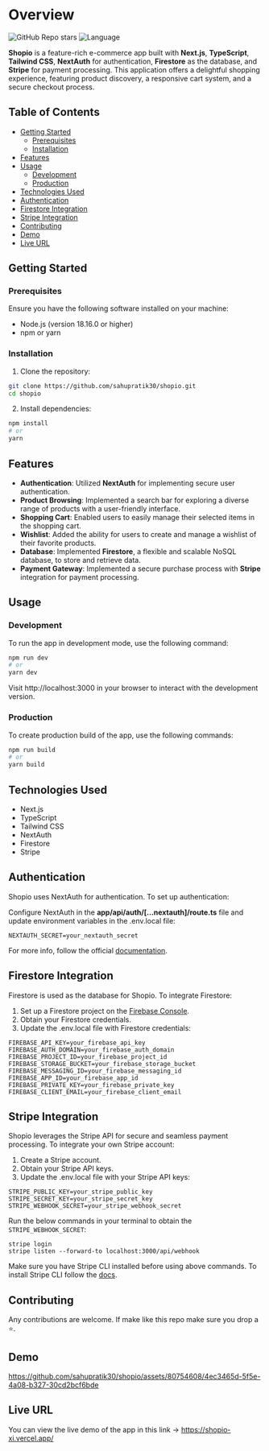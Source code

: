 # Overview
![GitHub Repo stars](https://img.shields.io/github/stars/sahupratik30/shopio)
![Language](https://img.shields.io/badge/OpenSource-❤-red.svg)

**Shopio** is a feature-rich e-commerce app built with **Next.js**, **TypeScript**, **Tailwind CSS**, **NextAuth** for authentication, **Firestore** as the database, and **Stripe** for payment processing. This application offers a delightful shopping experience, featuring product discovery, a responsive cart system, and a secure checkout process.

## Table of Contents

- [Getting Started](#getting-started)
  - [Prerequisites](#prerequisites)
  - [Installation](#installation)
- [Features](#features)
- [Usage](#usage)
  - [Development](#development)
  - [Production](#production)
- [Technologies Used](#technologies-used)
- [Authentication](#authentication)
- [Firestore Integration](#firestore-integration)
- [Stripe Integration](#stripe-integration)
- [Contributing](#contributing)
- [Demo](#demo)
- [Live URL](#live-url)

## Getting Started

### Prerequisites

Ensure you have the following software installed on your machine:

- Node.js (version 18.16.0 or higher)
- npm or yarn

### Installation

1. Clone the repository:

```bash
git clone https://github.com/sahupratik30/shopio.git
cd shopio
```
2. Install dependencies:

```bash
npm install
# or
yarn
```

## Features
 - **Authentication**: Utilized **NextAuth** for implementing secure user authentication.
 - **Product Browsing**:  Implemented a search bar for exploring a diverse range of products with a user-friendly interface.
 - **Shopping Cart**: Enabled users to easily manage their selected items in the shopping cart.
 - **Wishlist**: Added the ability for users to create and manage a wishlist of their favorite products.
 - **Database**: Implemented **Firestore**, a flexible and scalable NoSQL database, to store and retrieve data.
 - **Payment Gateway**: Implemented a secure purchase process with **Stripe** integration for payment processing.
 

## Usage

### Development
To run the app in development mode, use the following command:

```bash
npm run dev
# or
yarn dev
```
Visit http://localhost:3000 in your browser to interact with the development version.

### Production
To create production build of the app, use the following commands:

```bash
npm run build
# or
yarn build
```

## Technologies Used
 - Next.js
 - TypeScript
 - Tailwind CSS
 - NextAuth
 - Firestore
 - Stripe

## Authentication
Shopio uses NextAuth for authentication. To set up authentication:

Configure NextAuth in the **app/api/auth/[...nextauth]/route.ts** file and update environment variables in the .env.local file:

```
NEXTAUTH_SECRET=your_nextauth_secret
```
For more info, follow the official [documentation](https://next-auth.js.org/configuration/initialization).

## Firestore Integration
Firestore is used as the database for Shopio. To integrate Firestore:

1. Set up a Firestore project on the [Firebase Console](https://console.firebase.google.com/).
2. Obtain your Firestore credentials.
3. Update the .env.local file with Firestore credentials:

```
FIREBASE_API_KEY=your_firebase_api_key
FIREBASE_AUTH_DOMAIN=your_firebase_auth_domain
FIREBASE_PROJECT_ID=your_firebase_project_id
FIREBASE_STORAGE_BUCKET=your_firebase_storage_bucket
FIREBASE_MESSAGING_ID=your_firebase_messaging_id
FIREBASE_APP_ID=your_firebase_app_id
FIREBASE_PRIVATE_KEY=your_firebase_private_key
FIREBASE_CLIENT_EMAIL=your_firebase_client_email
```

## Stripe Integration
Shopio leverages the Stripe API for secure and seamless payment processing. To integrate your own Stripe account:

1. Create a Stripe account.
2. Obtain your Stripe API keys.
3. Update the .env.local file with your Stripe API keys:

```
STRIPE_PUBLIC_KEY=your_stripe_public_key
STRIPE_SECRET_KEY=your_stripe_secret_key
STRIPE_WEBHOOK_SECRET=your_stripe_webhook_secret
```
Run the below commands in your terminal to obtain the `STRIPE_WEBHOOK_SECRET`:

```
stripe login
stripe listen --forward-to localhost:3000/api/webhook
```

Make sure you have Stripe CLI installed before using above commands. To install Stripe CLI follow the [docs](https://stripe.com/docs/stripe-cli).

## Contributing
Any contributions are welcome. If make like this repo make sure you drop a ⭐. 

## Demo
https://github.com/sahupratik30/shopio/assets/80754608/4ec3465d-5f5e-4a08-b327-30cd2bcf6bde

## Live URL
You can view the live demo of the app in this link -> https://shopio-xi.vercel.app/
